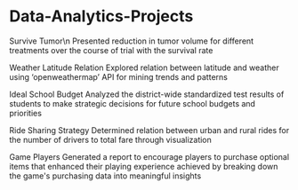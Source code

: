 # Data-Analytics-Projects

Survive Tumor\n
Presented reduction in tumor volume for different treatments over the course of trial with the survival rate

Weather Latitude Relation
Explored relation between latitude and weather using ‘openweathermap’ API for mining trends and patterns

Ideal School Budget
Analyzed the district-wide standardized test results of students to make strategic decisions for future school budgets and priorities

Ride Sharing Strategy
Determined relation between urban and rural rides for the number of drivers to total fare through visualization

Game Players
Generated a report to encourage players to purchase optional items that enhanced their playing experience achieved by breaking down the game's purchasing data into meaningful insights

